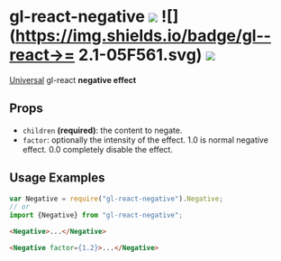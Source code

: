 # gl-react-negative ![](https://img.shields.io/npm/v/gl-react-negative.svg) ![](https://img.shields.io/badge/gl--react->= 2.1-05F561.svg) ![](https://img.shields.io/badge/gl--react-dom%20%7C%20native-f90.svg)

[Universal](https://projectseptemberinc.gitbooks.io/gl-react/content/docs/universal.html) gl-react **negative effect**

## Props

- `children` **(required)**: the content to negate.
- `factor`: optionally the intensity of the effect. 1.0 is normal negative effect. 0.0 completely disable the effect.

## Usage Examples

```js
var Negative = require("gl-react-negative").Negative;
// or
import {Negative} from "gl-react-negative";
```

```html
<Negative>...</Negative>
```

```html
<Negative factor={1.2}>...</Negative>
```
